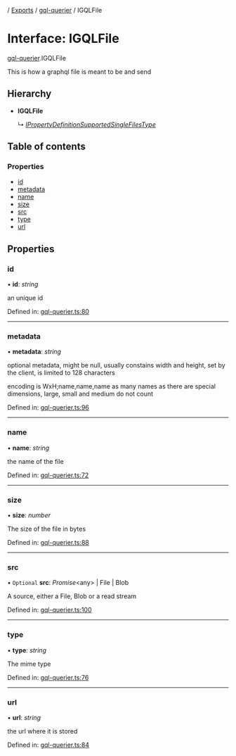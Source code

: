 [](../README.md) / [Exports](../modules.md) / [gql-querier](../modules/gql_querier.md) / IGQLFile

# Interface: IGQLFile

[gql-querier](../modules/gql_querier.md).IGQLFile

This is how a graphql file is meant
to be and send

## Hierarchy

* **IGQLFile**

  ↳ [*IPropertyDefinitionSupportedSingleFilesType*](base_root_module_itemdefinition_propertydefinition_types_files.ipropertydefinitionsupportedsinglefilestype.md)

## Table of contents

### Properties

- [id](gql_querier.igqlfile.md#id)
- [metadata](gql_querier.igqlfile.md#metadata)
- [name](gql_querier.igqlfile.md#name)
- [size](gql_querier.igqlfile.md#size)
- [src](gql_querier.igqlfile.md#src)
- [type](gql_querier.igqlfile.md#type)
- [url](gql_querier.igqlfile.md#url)

## Properties

### id

• **id**: *string*

an unique id

Defined in: [gql-querier.ts:80](https://github.com/onzag/itemize/blob/55e63f2c/gql-querier.ts#L80)

___

### metadata

• **metadata**: *string*

optional metadata, might be null, usually constains width and
height, set by the client, is limited to 128 characters

encoding is WxH;name,name,name as many names as there are special
dimensions, large, small and medium do not count

Defined in: [gql-querier.ts:96](https://github.com/onzag/itemize/blob/55e63f2c/gql-querier.ts#L96)

___

### name

• **name**: *string*

the name of the file

Defined in: [gql-querier.ts:72](https://github.com/onzag/itemize/blob/55e63f2c/gql-querier.ts#L72)

___

### size

• **size**: *number*

The size of the file in bytes

Defined in: [gql-querier.ts:88](https://github.com/onzag/itemize/blob/55e63f2c/gql-querier.ts#L88)

___

### src

• `Optional` **src**: *Promise*<any\> \| File \| Blob

A source, either a File, Blob or a read stream

Defined in: [gql-querier.ts:100](https://github.com/onzag/itemize/blob/55e63f2c/gql-querier.ts#L100)

___

### type

• **type**: *string*

The mime type

Defined in: [gql-querier.ts:76](https://github.com/onzag/itemize/blob/55e63f2c/gql-querier.ts#L76)

___

### url

• **url**: *string*

the url where it is stored

Defined in: [gql-querier.ts:84](https://github.com/onzag/itemize/blob/55e63f2c/gql-querier.ts#L84)
